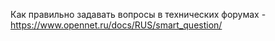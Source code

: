 Как правильно задавать вопросы в технических форумах - https://www.opennet.ru/docs/RUS/smart_question/
